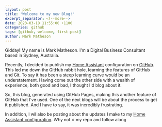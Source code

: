 ```yaml
---
layout: post
title: "Welcome to my new Blog!"
excerpt_separator: <!--more-->
date: 2023-03-18 11:55:00 +1100
categories: github
tags: [github, welcome, first-post]
author: Mark Matheson
---
```


Gidday! My name is Mark Matheson. I'm a Digital Business Consultant based in Sydney, Australia.

<!--more-->

Recently, I decided to publish my [Home Assistant](https://home-assistant.io) configuration on [GitHub](https://github.com). This led me down the GitHub rabbit hole, learning the features of GitHub and [Git](https://git-scm.com/). To say it has been a steep learning curve would be an understatement. Having come out the other side with a wealth of experience, both good and bad, I thought I'd blog about it.

So, this blog, generated using GitHub Pages, making this another feature of GitHub that I've used. One of the next blogs will be about the process to get it published. And I have to say, it was incredibly frustrating.

In addition, I wil also be posting about the updates I make to my [Home Assistant configuration](https://github.com/nzrunner/home-assistant). Why not ⭐ my repo and follow along.
